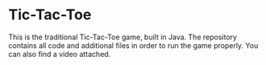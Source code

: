 # Tic-Tac-Toe
This is the traditional Tic-Tac-Toe game, built in Java. The repository contains all code and additional files in order to run the game properly. You can also find a video attached.
